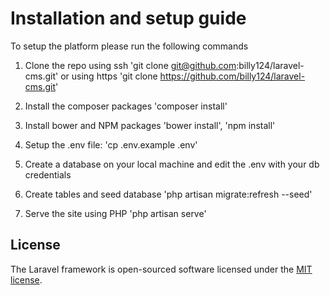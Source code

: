 # Installation and setup guide

To setup the platform please run the following commands

1) Clone the repo using ssh 'git clone git@github.com:billy124/laravel-cms.git' or using https 'git clone https://github.com/billy124/laravel-cms.git'

2) Install the composer packages 'composer install'

3) Install bower and NPM packages 'bower install', 'npm install' 

4) Setup the .env file: 'cp .env.example .env' 

5) Create a database on your local machine and edit the .env with your db credentials 

6) Create tables and seed database 'php artisan migrate:refresh --seed'

7) Serve the site using PHP 'php artisan serve'


## License

The Laravel framework is open-sourced software licensed under the [MIT license](http://opensource.org/licenses/MIT).
